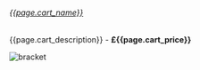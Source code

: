 ###### [{{page.cart_name}}]({{page.url}}) 
{{page.cart_description}} - <b>£{{page.cart_price}}</b><br>
<p class="lead text-center">
    <img src="{{page.cart_image}}" class="img-thumbnail" alt="bracket">
  </p>